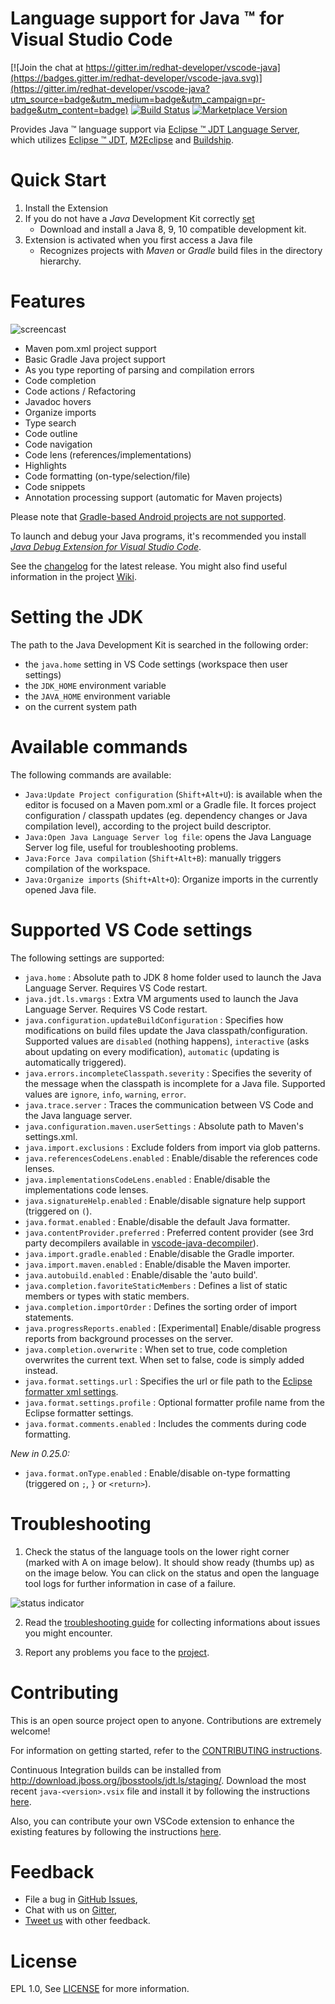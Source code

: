 Language support for Java &trade; for Visual Studio Code
=====================

[![Join the chat at https://gitter.im/redhat-developer/vscode-java](https://badges.gitter.im/redhat-developer/vscode-java.svg)](https://gitter.im/redhat-developer/vscode-java?utm_source=badge&utm_medium=badge&utm_campaign=pr-badge&utm_content=badge)
[![Build Status](https://travis-ci.org/redhat-developer/vscode-java.svg?branch=master)](https://travis-ci.org/redhat-developer/vscode-java) [![Marketplace Version](https://vsmarketplacebadge.apphb.com/version/redhat.java.svg "Current Release")](https://marketplace.visualstudio.com/items?itemName=redhat.java)

Provides Java &trade; language support via
[Eclipse &trade; JDT Language Server](https://github.com/eclipse/eclipse.jdt.ls), which utilizes
[Eclipse &trade; JDT](http://www.eclipse.org/jdt/), [M2Eclipse](http://www.eclipse.org/m2e/) and [Buildship](https://github.com/eclipse/buildship).

Quick Start
============
1. Install the Extension
2. If you do not have a _Java_ Development Kit correctly [set](#setting-the-jdk)
    * Download and install a Java 8, 9, 10 compatible development kit.
3. Extension is activated when you first access a Java file
    * Recognizes projects with *Maven* or *Gradle* build files in the directory hierarchy.

Features
=========
![ screencast ](https://raw.githubusercontent.com/redhat-developer/vscode-java/master/images/vscode-java.0.0.1.gif)

* Maven pom.xml project support
* Basic Gradle Java project support
* As you type reporting of parsing and compilation errors
* Code completion
* Code actions / Refactoring
* Javadoc hovers
* Organize imports
* Type search
* Code outline
* Code navigation
* Code lens (references/implementations)
* Highlights
* Code formatting (on-type/selection/file)
* Code snippets
* Annotation processing support (automatic for Maven projects)

Please note that [Gradle-based Android projects are not supported](https://github.com/redhat-developer/vscode-java/issues/10#issuecomment-268834749).

To launch and debug your Java programs, it's recommended you install *[Java Debug Extension for Visual Studio Code](https://marketplace.visualstudio.com/items?itemName=vscjava.vscode-java-debug)*.

See the [changelog](CHANGELOG.md) for the latest release. You might also find useful information in the project [Wiki](https://github.com/redhat-developer/vscode-java/wiki).

Setting the JDK
===============
The path to the Java Development Kit is searched in the following order:

- the `java.home` setting in VS Code settings (workspace then user settings)
- the `JDK_HOME` environment variable
- the `JAVA_HOME` environment variable
- on the current system path

Available commands
==========================
The following commands are available:
- `Java:Update Project configuration` (`Shift+Alt+U`):  is available when the editor is focused on a Maven pom.xml or a Gradle file. It forces project configuration / classpath updates (eg. dependency changes or Java compilation level), according to the project build descriptor.
- `Java:Open Java Language Server log file`: opens the Java Language Server log file, useful for troubleshooting problems.
- `Java:Force Java compilation` (`Shift+Alt+B`): manually triggers compilation of the workspace.
- `Java:Organize imports` (`Shift+Alt+O`): Organize imports in the currently opened Java file.

Supported VS Code settings
==========================
The following settings are supported:

* `java.home` : Absolute path to JDK 8 home folder used to launch the Java Language Server. Requires VS Code restart.
* `java.jdt.ls.vmargs` : Extra VM arguments used to launch the Java Language Server. Requires VS Code restart.
* `java.configuration.updateBuildConfiguration` : Specifies how modifications on build files update the Java classpath/configuration. Supported values are `disabled` (nothing happens), `interactive` (asks about updating on every modification), `automatic` (updating is automatically triggered).
* `java.errors.incompleteClasspath.severity` : Specifies the severity of the message when the classpath is incomplete for a Java file. Supported values are `ignore`, `info`, `warning`, `error`.
* `java.trace.server` : Traces the communication between VS Code and the Java language server.
* `java.configuration.maven.userSettings` : Absolute path to Maven's settings.xml.
* `java.import.exclusions` : Exclude folders from import via glob patterns.
* `java.referencesCodeLens.enabled` : Enable/disable the references code lenses.
* `java.implementationsCodeLens.enabled` : Enable/disable the implementations code lenses.
* `java.signatureHelp.enabled` : Enable/disable signature help support (triggered on `(`).
* `java.format.enabled` : Enable/disable the default Java formatter.
* `java.contentProvider.preferred` : Preferred content provider (see 3rd party decompilers available in [vscode-java-decompiler](https://github.com/dgileadi/vscode-java-decompiler)).
* `java.import.gradle.enabled` : Enable/disable the Gradle importer.
* `java.import.maven.enabled` : Enable/disable the Maven importer.
* `java.autobuild.enabled` : Enable/disable the 'auto build'.
* `java.completion.favoriteStaticMembers` : Defines a list of static members or types with static members.
* `java.completion.importOrder` : Defines the sorting order of import statements.
* `java.progressReports.enabled` : [Experimental] Enable/disable progress reports from background processes on the server.
* `java.completion.overwrite` : When set to true, code completion overwrites the current text. When set to false, code is simply added instead.
* `java.format.settings.url` : Specifies the url or file path to the [Eclipse formatter xml settings](https://github.com/redhat-developer/vscode-java/wiki/Formatter-settings).
* `java.format.settings.profile` : Optional formatter profile name from the Eclipse formatter settings.
* `java.format.comments.enabled` : Includes the comments during code formatting.

*New in 0.25.0:*
* `java.format.onType.enabled` : Enable/disable on-type formatting (triggered on `;`, `}` or `<return>`).


Troubleshooting
===============
1. Check the status of the language tools on the lower right corner (marked with A on image below).
It should show ready (thumbs up) as on the image below. You can click on the status and open the
language tool logs for further information in case of a failure.

![ status indicator ](https://raw.githubusercontent.com/redhat-developer/vscode-java/master/images/statusMarker.png)

2. Read the [troubleshooting guide](https://github.com/redhat-developer/vscode-java/wiki/Troubleshooting) for collecting informations about issues you might encounter.

3. Report any problems you face to the [project](https://github.com/redhat-developer/vscode-java/issues).

Contributing
===============
This is an open source project open to anyone. Contributions are extremely welcome!

For information on getting started, refer to the [CONTRIBUTING instructions](CONTRIBUTING.md).

Continuous Integration builds can be installed from http://download.jboss.org/jbosstools/jdt.ls/staging/. Download the most recent `java-<version>.vsix` file and install it by following the instructions [here](https://code.visualstudio.com/docs/editor/extension-gallery#_install-from-a-vsix).

Also, you can contribute your own VSCode extension to enhance the existing features by following the instructions [here](https://github.com/redhat-developer/vscode-java/wiki/Contribute-a-Java-Extension).

Feedback
===============
* File a bug in [GitHub Issues](https://github.com/redhat-developer/vscode-java/issues),
* Chat with us on [Gitter](https://gitter.im/redhat-developer/vscode-java),
* [Tweet us](https://twitter.com/VSCodeJava/) with other feedback.


License
===============
EPL 1.0, See [LICENSE](LICENSE) for more information.
